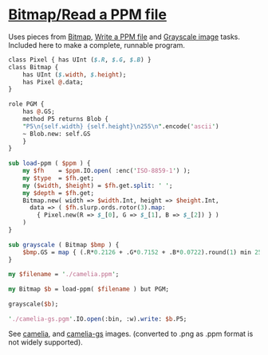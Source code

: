 [1]: https://rosettacode.org/wiki/Bitmap/Read_a_PPM_file

# [Bitmap/Read a PPM file][1]

Uses pieces from [ Bitmap](https://rosettacode.org/wiki/Bitmap#Perl_6), [ Write a PPM file](https://rosettacode.org/wiki/Bitmap/Write_a_PPM_file#Perl_6) and [ Grayscale image](https://rosettacode.org/wiki/Grayscale_image#Perl_6) tasks. Included here to make a complete, runnable program.

```perl
class Pixel { has UInt ($.R, $.G, $.B) }
class Bitmap {
    has UInt ($.width, $.height);
    has Pixel @.data;
}
 
role PGM {
    has @.GS;
    method P5 returns Blob {
	"P5\n{self.width} {self.height}\n255\n".encode('ascii')
	~ Blob.new: self.GS
    }
}
 
sub load-ppm ( $ppm ) {
    my $fh    = $ppm.IO.open( :enc('ISO-8859-1') );
    my $type  = $fh.get;
    my ($width, $height) = $fh.get.split: ' ';
    my $depth = $fh.get;
    Bitmap.new( width => $width.Int, height => $height.Int,
      data => ( $fh.slurp.ords.rotor(3).map:
        { Pixel.new(R => $_[0], G => $_[1], B => $_[2]) } )
    )
}
 
sub grayscale ( Bitmap $bmp ) {
    $bmp.GS = map { (.R*0.2126 + .G*0.7152 + .B*0.0722).round(1) min 255 }, $bmp.data;
}
 
my $filename = './camelia.ppm';
 
my Bitmap $b = load-ppm( $filename ) but PGM;
 
grayscale($b);
 
'./camelia-gs.pgm'.IO.open(:bin, :w).write: $b.P5;
```


See [camelia](https://github.com/thundergnat/rc/blob/master/img/camelia.png), and [camelia-gs](https://github.com/thundergnat/rc/blob/master/img/camelia-gs.png) images. (converted to .png as .ppm format is not widely supported).